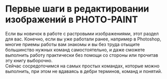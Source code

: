 # Первые шаги в редактировании изображений в PHOTO-PAINT

Если вы новичок в работе с растровыми изображениями, этот раздел для вас. Конечно, если вы уже работали ранее, например в Photoshop, многие приемы работы вам знакомы и вы без труда отыщите большинство нужных команд самостоятельно, и даже сможете выполнить работу практически без помощи со стороны или прочитав эту книгу выборочно.  
Сейчас сосредоточимся на самых простых командах, которые можно выполнить, при этом не вдаваясь в дебри терминов, команд и понятий.